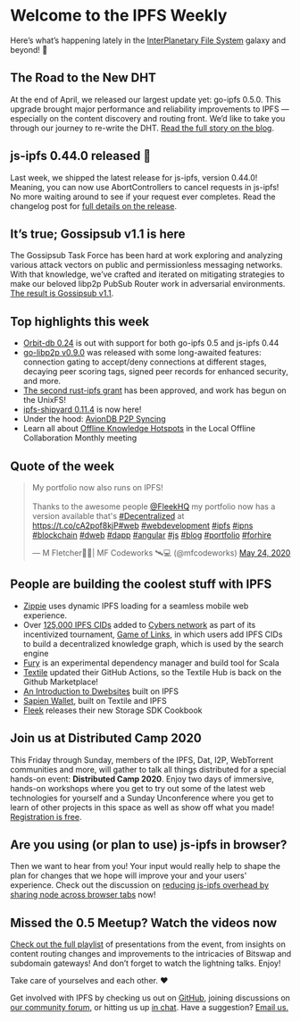 # Welcome to the IPFS Weekly

Here’s what’s happening lately in the [InterPlanetary File System](https://ipfs.io/) galaxy and beyond! 🚀

## The Road to the New DHT
At the end of April, we released our largest update yet: go-ipfs 0.5.0. This upgrade brought major performance and reliability improvements to IPFS — especially on the content discovery and routing front. We’d like to take you through our journey to re-write the DHT. [Read the full story on the blog](https://blog.ipfs.io/2020-05-19-road-to-dht/). 

## js-ipfs 0.44.0 released 🎉
Last week, we shipped the latest release for js-ipfs, version 0.44.0! Meaning, you can now use AbortControllers to cancel requests in js-ipfs! No more waiting around to see if your request ever completes. Read the changelog post for [full details on the release](https://blog.ipfs.io/2020-05-21-js-ipfs-0-44/).

## It’s true; Gossipsub v1.1 is here
The Gossipsub Task Force has been hard at work exploring and analyzing various attack vectors on public and permissionless messaging networks. With that knowledge, we’ve crafted and iterated on mitigating strategies to make our beloved libp2p PubSub Router work in adversarial environments. [The result is Gossipsub v1.1](https://blog.ipfs.io/2020-05-20-gossipsub-v1.1).

## Top highlights this week
* [Orbit-db 0.24](https://github.com/orbitdb/orbit-db/issues/772#issuecomment-632357888) is out with support for both go-ipfs 0.5 and js-ipfs 0.44
* [go-libp2p v0.9.0](https://github.com/libp2p/go-libp2p/releases/tag/v0.9.0) was released with some long-awaited features: connection gating to accept/deny connections at different stages, decaying peer scoring tags, signed peer records for enhanced security, and more.
* [The second rust-ipfs grant](https://medium.com/equilibriumco/the-road-to-unixfs-f3cf5222b2ef) has been approved, and work has begun on the UnixFS! 
* [ipfs-shipyard 0.11.4](https://github.com/ipfs-shipyard/ipfs-desktop/releases/tag/v0.11.4) is now here!
* Under the hood: [AvionDB P2P Syncing](https://simpleaswater.com/aviondb-p2p-sync/)
* Learn all about [Offline Knowledge Hotspots](https://www.youtube.com/watch?time_continue=1&v=K2MF4fvcl70&feature=emb_logo) in the Local Offline Collaboration Monthly meeting 

## Quote of the week
<blockquote class="twitter-tweet"><p lang="en" dir="ltr">My portfolio now also runs on IPFS! <br><br>Thanks to the awesome people <a href="https://twitter.com/FleekHQ?ref_src=twsrc%5Etfw">@FleekHQ</a> my portfolio now has a version available that&#39;s <a href="https://twitter.com/hashtag/Decentralized?src=hash&amp;ref_src=twsrc%5Etfw">#Decentralized</a> at <a href="https://t.co/cA2pof8kjP">https://t.co/cA2pof8kjP</a><a href="https://twitter.com/hashtag/web?src=hash&amp;ref_src=twsrc%5Etfw">#web</a> <a href="https://twitter.com/hashtag/webdevelopment?src=hash&amp;ref_src=twsrc%5Etfw">#webdevelopment</a> <a href="https://twitter.com/hashtag/ipfs?src=hash&amp;ref_src=twsrc%5Etfw">#ipfs</a> <a href="https://twitter.com/hashtag/ipns?src=hash&amp;ref_src=twsrc%5Etfw">#ipns</a> <a href="https://twitter.com/hashtag/blockchain?src=hash&amp;ref_src=twsrc%5Etfw">#blockchain</a> <a href="https://twitter.com/hashtag/dweb?src=hash&amp;ref_src=twsrc%5Etfw">#dweb</a> <a href="https://twitter.com/hashtag/dapp?src=hash&amp;ref_src=twsrc%5Etfw">#dapp</a> <a href="https://twitter.com/hashtag/angular?src=hash&amp;ref_src=twsrc%5Etfw">#angular</a> <a href="https://twitter.com/hashtag/js?src=hash&amp;ref_src=twsrc%5Etfw">#js</a> <a href="https://twitter.com/hashtag/blog?src=hash&amp;ref_src=twsrc%5Etfw">#blog</a> <a href="https://twitter.com/hashtag/portfolio?src=hash&amp;ref_src=twsrc%5Etfw">#portfolio</a> <a href="https://twitter.com/hashtag/forhire?src=hash&amp;ref_src=twsrc%5Etfw">#forhire</a></p>&mdash; M Fletcher🧔🏽| MF Codeworks 🛰️💻 (@mfcodeworks) <a href="https://twitter.com/mfcodeworks/status/1264612556833910784?ref_src=twsrc%5Etfw">May 24, 2020</a></blockquote> 

## People are building the coolest stuff with IPFS
* [Zippie](https://talk.fission.codes/t/how-zippie-uses-dynamic-ipfs-loading-for-a-seamless-mobile-web-experience-carsten-munk-cto-of-zippie/611) uses dynamic IPFS loading for a seamless mobile web experience.
* Over [125,000 IPFS CIDs](https://cyber.page/brain/knowledge) added to [Cybers network](https://cyber.page/search/ipfs) as part of its incentivized tournament, [Game of Links](https://cyber.page/gol), in which users add IPFS CIDs to build a decentralized knowledge graph, which is used by the search engine  
* [Fury](https://github.com/propensive/fury) is an experimental dependency manager and build tool for Scala 
* [Textile](https://github.com/textileio/github-action-buckets/runs/697220495?check_suite_focus=true) updated their GitHub Actions, so the Textile Hub is back on the Github Marketplace!
* [An Introduction to Dwebsites](http://blog.almonit.eth.link/2020-05-21/Introduction_to_Dwebsitse.html) built on IPFS
* [Sapien Wallet](https://medium.com/@sapien.wallet/bash-script-light-wallet-case-624aa04cb216), built on Textile and IPFS 
* [Fleek](https://blog.fleek.co/posts/fleek-storage-sdk-guide) releases their new Storage SDK Cookbook 

## Join us at Distributed Camp 2020
This Friday through Sunday, members of the IPFS, Dat, I2P, WebTorrent communities and more, will gather to talk all things distributed for a special hands-on event: **Distributed Camp 2020**. Enjoy two days of immersive, hands-on workshops where you get to try out some of the latest web technologies for yourself and a Sunday Unconference where you get to learn of other projects in this space as well as show off what you made! [Registration is free](https://distributed.camp/). 

## Are you using (or plan to use) js-ipfs in browser?
Then we want to hear from you! Your input would really help to shape the plan for changes that we hope will improve your and your users' experience. Check out the discussion on [reducing js-ipfs overhead by sharing node across browser tabs](https://discuss.ipfs.io/t/reducing-js-ipfs-overhead-by-sharing-node-across-browser-tabs/8024) now!

## Missed the 0.5 Meetup? Watch the videos now
[Check out the full playlist](https://www.youtube.com/watch?list=PLuhRWgmPaHtQ26F2MIuogvo0so9QUgH1r&v=RxJSUBeqOKU&feature=emb_logo) of presentations from the event, from insights on content routing changes and improvements to the intricacies of Bitswap and subdomain gateways! And don’t forget to watch the lightning talks. Enjoy!

Take care of yourselves and each other. ❤️

Get involved with IPFS by checking us out on [GitHub](https://github.com/ipfs), joining discussions on [our community forum](https://discuss.ipfs.io/), or hitting us up [in chat](https://riot.im/app/#/room/#ipfs:matrix.org). Have a suggestion? [Email us.](mailto:newsletter@ipfs.io)
